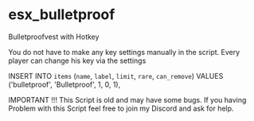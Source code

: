 # esx_bulletproof
Bulletproofvest with Hotkey

You do not have to make any key settings manually in the script. Every player can change his key via the settings

INSERT INTO `items` (`name`, `label`, `limit`, `rare`, `can_remove`) VALUES 
    ('bulletproof', 'Bulletproof', 1, 0, 1),



IMPORTANT !!!
This Script is old and may have some bugs. 
If you having Problem with this Script feel free to join my Discord and ask for help.
    
